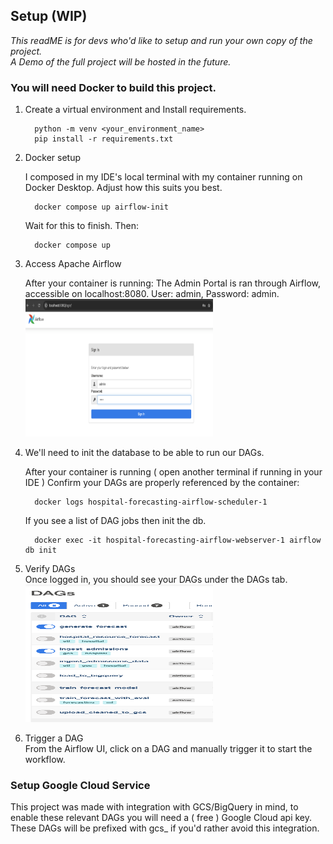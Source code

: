 
## Setup (WIP)

<i>This readME is for devs who'd like to setup and run your own copy of the project.</i>
<br>
<i>A Demo of the full project will be hosted in the future.</i>

<div>
<h3>You will need Docker to build this project.</h3>
</div>


1. Create a virtual environment and Install requirements.

         python -m venv <your_environment_name>
         pip install -r requirements.txt
2. Docker setup

   I composed in my IDE's local terminal with my container running on Docker Desktop. Adjust how this suits you best.

         docker compose up airflow-init

   Wait for this to finish. Then:

         docker compose up
3. Access Apache Airflow

   After your container is running: The Admin Portal is ran through Airflow, accessible on localhost:8080. User: admin, Password: admin.
   <br>
   <img style="width:300px; height:220px;" alt="Apache Airflow Admin Login" src="airflow_screen.png"/>

4. We'll need to init the database to be able to run our DAGs.

   After your container is running ( open another terminal if running in your IDE )
   Confirm your DAGs are properly referenced by the container:

         docker logs hospital-forecasting-airflow-scheduler-1

   If you see a list of DAG jobs then init the db.

         docker exec -it hospital-forecasting-airflow-webserver-1 airflow db init

5. Verify DAGs
   <br>
   Once logged in, you should see your DAGs under the DAGs tab.
   <br>
   <img style="width:300px; height:220px;" alt="Apache Airflow Admin Login" src="airflow-dashboard.png"/>

6. Trigger a DAG
   <br>
   From the Airflow UI, click on a DAG and manually trigger it to start the workflow.




### Setup Google Cloud Service

This project was made with integration with GCS/BigQuery in mind, to enable these relevant DAGs you will need a ( free ) Google Cloud api key.
These DAGs will be prefixed with gcs_ if you'd rather avoid this integration.


[//]: # (TODO: GCS setup)
